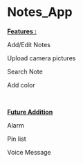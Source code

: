 # Notes_App

<u><B>Features : </u></B> 


Add/Edit Notes 


Upload camera pictures 


Search Note 


Add color

<br>

<B><u> Future Addition</u></B> 

Alarm


Pin list


Voice Message

